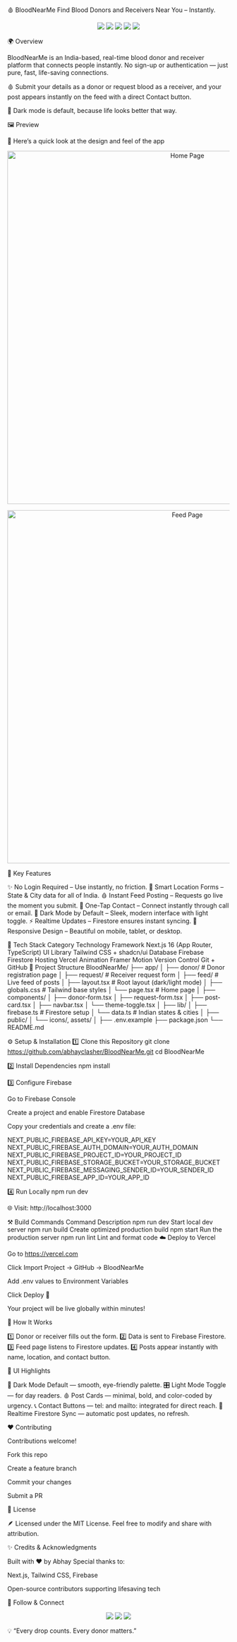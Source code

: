🩸 BloodNearMe
Find Blood Donors and Receivers Near You – Instantly.
<p align="center"> <img src="https://img.shields.io/badge/Next.js-16.0-black?style=for-the-badge&logo=nextdotjs" /> <img src="https://img.shields.io/badge/TypeScript-3178C6?style=for-the-badge&logo=typescript&logoColor=white" /> <img src="https://img.shields.io/badge/Firebase-FFCA28?style=for-the-badge&logo=firebase&logoColor=black" /> <img src="https://img.shields.io/badge/TailwindCSS-38B2AC?style=for-the-badge&logo=tailwind-css&logoColor=white" /> <img src="https://img.shields.io/badge/Vercel-000000?style=for-the-badge&logo=vercel&logoColor=white" /> </p>
🌍 Overview

BloodNearMe is an India-based, real-time blood donor and receiver platform that connects people instantly.
No sign-up or authentication — just pure, fast, life-saving connections.

🩸 Submit your details as a donor or request blood as a receiver,
and your post appears instantly on the feed with a direct Contact button.

🌙 Dark mode is default, because life looks better that way.

🖼 Preview

🧭 Here’s a quick look at the design and feel of the app

<p align="center"> <img src="https://github.com/abhayclasher/BloodNearMe/assets/preview1.png" width="800" alt="Home Page" /> </p> <p align="center"> <img src="https://github.com/abhayclasher/BloodNearMe/assets/preview2.png" width="800" alt="Feed Page" /> </p>
🚀 Key Features

✨ No Login Required – Use instantly, no friction.
📍 Smart Location Forms – State & City data for all of India.
🩸 Instant Feed Posting – Requests go live the moment you submit.
📱 One-Tap Contact – Connect instantly through call or email.
🌙 Dark Mode by Default – Sleek, modern interface with light toggle.
⚡ Realtime Updates – Firestore ensures instant syncing.
🎨 Responsive Design – Beautiful on mobile, tablet, or desktop.

🧩 Tech Stack
Category	Technology
Framework	Next.js 16 (App Router, TypeScript)
UI Library	Tailwind CSS + shadcn/ui
Database	Firebase Firestore
Hosting	Vercel
Animation	Framer Motion
Version Control	Git + GitHub
🧱 Project Structure
BloodNearMe/
├── app/
│   ├── donor/              # Donor registration page
│   ├── request/            # Receiver request form
│   ├── feed/               # Live feed of posts
│   ├── layout.tsx          # Root layout (dark/light mode)
│   ├── globals.css         # Tailwind base styles
│   └── page.tsx            # Home page
│
├── components/
│   ├── donor-form.tsx
│   ├── request-form.tsx
│   ├── post-card.tsx
│   ├── navbar.tsx
│   └── theme-toggle.tsx
│
├── lib/
│   ├── firebase.ts         # Firestore setup
│   └── data.ts             # Indian states & cities
│
├── public/
│   └── icons/, assets/
│
├── .env.example
├── package.json
└── README.md

⚙️ Setup & Installation
1️⃣ Clone this Repository
git clone https://github.com/abhayclasher/BloodNearMe.git
cd BloodNearMe

2️⃣ Install Dependencies
npm install

3️⃣ Configure Firebase

Go to Firebase Console

Create a project and enable Firestore Database

Copy your credentials and create a .env file:

NEXT_PUBLIC_FIREBASE_API_KEY=YOUR_API_KEY
NEXT_PUBLIC_FIREBASE_AUTH_DOMAIN=YOUR_AUTH_DOMAIN
NEXT_PUBLIC_FIREBASE_PROJECT_ID=YOUR_PROJECT_ID
NEXT_PUBLIC_FIREBASE_STORAGE_BUCKET=YOUR_STORAGE_BUCKET
NEXT_PUBLIC_FIREBASE_MESSAGING_SENDER_ID=YOUR_SENDER_ID
NEXT_PUBLIC_FIREBASE_APP_ID=YOUR_APP_ID

4️⃣ Run Locally
npm run dev


🌐 Visit: http://localhost:3000

⚒️ Build Commands
Command	Description
npm run dev	Start local dev server
npm run build	Create optimized production build
npm start	Run the production server
npm run lint	Lint and format code
☁️ Deploy to Vercel

Go to https://vercel.com

Click Import Project → GitHub → BloodNearMe

Add .env values to Environment Variables

Click Deploy 🚀

Your project will be live globally within minutes!

🧠 How It Works

1️⃣ Donor or receiver fills out the form.
2️⃣ Data is sent to Firebase Firestore.
3️⃣ Feed page listens to Firestore updates.
4️⃣ Posts appear instantly with name, location, and contact button.

🎨 UI Highlights

💎 Dark Mode Default — smooth, eye-friendly palette.
🎛 Light Mode Toggle — for day readers.
🩸 Post Cards — minimal, bold, and color-coded by urgency.
📞 Contact Buttons — tel: and mailto: integrated for direct reach.
📶 Realtime Firestore Sync — automatic post updates, no refresh.

❤️ Contributing

Contributions welcome!

Fork this repo

Create a feature branch

Commit your changes

Submit a PR

📜 License

🪶 Licensed under the MIT License.
Feel free to modify and share with attribution.

✨ Credits & Acknowledgments

Built with ❤️ by Abhay
Special thanks to:

Next.js, Tailwind CSS, Firebase

Open-source contributors supporting lifesaving tech

📱 Follow & Connect
<p align="center"> <a href="mailto:abhaypro.cloud@gmail.com"><img src="https://img.shields.io/badge/Email%20Me-D14836?style=for-the-badge&logo=gmail&logoColor=white" /></a> <a href="https://github.com/abhayclasher"><img src="https://img.shields.io/badge/GitHub-181717?style=for-the-badge&logo=github&logoColor=white" /></a> <a href="https://www.linkedin.com/in/abhayclasher"><img src="https://img.shields.io/badge/LinkedIn-0A66C2?style=for-the-badge&logo=linkedin&logoColor=white" /></a> </p>

💡 “Every drop counts. Every donor matters.”
